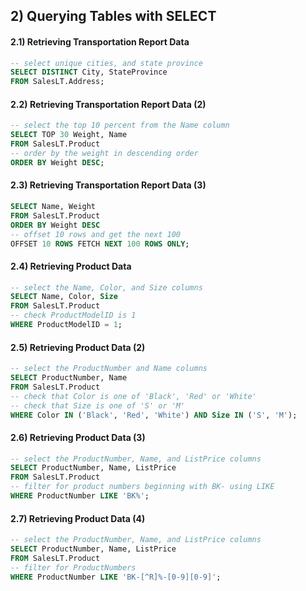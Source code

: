## 2) Querying Tables with SELECT

#### 2.1) Retrieving Transportation Report Data
```SQL
-- select unique cities, and state province
SELECT DISTINCT City, StateProvince
FROM SalesLT.Address;
```
#### 2.2) Retrieving Transportation Report Data (2)
```SQL
-- select the top 10 percent from the Name column
SELECT TOP 30 Weight, Name
FROM SalesLT.Product
-- order by the weight in descending order
ORDER BY Weight DESC;
```
#### 2.3) Retrieving Transportation Report Data (3)
```SQL
SELECT Name, Weight
FROM SalesLT.Product
ORDER BY Weight DESC
-- offset 10 rows and get the next 100
OFFSET 10 ROWS FETCH NEXT 100 ROWS ONLY;
```
#### 2.4) Retrieving Product Data
```SQL
-- select the Name, Color, and Size columns
SELECT Name, Color, Size
FROM SalesLT.Product
-- check ProductModelID is 1
WHERE ProductModelID = 1;
```
#### 2.5) Retrieving Product Data (2)
```SQL
-- select the ProductNumber and Name columns
SELECT ProductNumber, Name
FROM SalesLT.Product
-- check that Color is one of 'Black', 'Red' or 'White'
-- check that Size is one of 'S' or 'M'
WHERE Color IN ('Black', 'Red', 'White') AND Size IN ('S', 'M');
```
#### 2.6) Retrieving Product Data (3)
```SQL
-- select the ProductNumber, Name, and ListPrice columns
SELECT ProductNumber, Name, ListPrice
FROM SalesLT.Product
-- filter for product numbers beginning with BK- using LIKE
WHERE ProductNumber LIKE 'BK%';
```
#### 2.7) Retrieving Product Data (4)
```SQL
-- select the ProductNumber, Name, and ListPrice columns
SELECT ProductNumber, Name, ListPrice
FROM SalesLT.Product
-- filter for ProductNumbers
WHERE ProductNumber LIKE 'BK-[^R]%-[0-9][0-9]';
```
